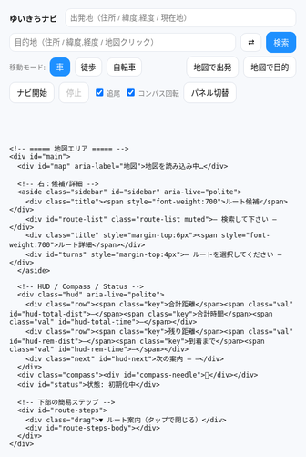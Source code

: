 <!doctype html>
<html lang="ja">
<head>
  <meta charset="utf-8" />
  <meta name="viewport" content="width=device-width,initial-scale=1,viewport-fit=cover" />
  <title>ゆいきちナビ — 1m先方向で地図回転・完全統合版</title>
  <link rel="stylesheet" href="https://unpkg.com/leaflet@1.9.4/dist/leaflet.css" />
  <style>
    :root{
      --accent:#1e90ff;--bg:#f7f9fc;--ink:#111;--card:#fff;
      /* 地図回転（deg）と拡大率（端の茶色対策）をCSS変数で制御 */
      --rotdeg: 0deg;
      --rotscale: 1;
    }
    html,body{height:100%;margin:0;font-family:system-ui,-apple-system,Segoe UI,Roboto,'Noto Sans JP',sans-serif;background:var(--bg);color:var(--ink)}
    #app{height:100%;display:flex;flex-direction:column}

    /* ===== Top Toolbar（地図の外） ===== */
    header.toolbar{background:var(--card);box-shadow:0 1px 8px rgba(0,0,0,.06);padding:8px}
    .bar{display:flex;gap:8px;align-items:center;flex-wrap:wrap}
    .brand{font-weight:800;margin-right:6px}
    .ipt{padding:8px;border:1px solid #e4e8ee;border-radius:10px;min-width:220px;flex:1 1 240px}
    .btn{padding:8px 12px;border:1px solid #dfe3ea;border-radius:10px;background:#fff;cursor:pointer}
    .btn.primary{background:var(--accent);border-color:var(--accent);color:#fff}
    .mode-btn{padding:6px 10px;border-radius:10px;border:1px solid #dfe3ea;background:#fff}
    .mode-btn.active{background:var(--accent);color:#fff;border-color:var(--accent)}
    .muted{font-size:12px;color:#777}
    .collapse{display:none}
    .collapse-area{display:flex;gap:8px;align-items:center;flex-wrap:wrap}

    /* ===== Map / Sidebar / HUD ===== */
    #main{position:relative;flex:1;min-height:420px}
    #map{position:absolute;inset:0}

    /* ここがポイント：Leaflet の描画パネルのみ回転させる */
    #map .leaflet-map-pane{
      transform-origin: center center;
      transform: rotate(var(--rotdeg)) scale(var(--rotscale));
      transition: transform 120ms linear; /* スナップ時の微小変化にも対応 */
      will-change: transform;
    }
    /* コントロール類は回さない（読みやすく） */
    #map .leaflet-control-container{ transform: none !important; }

    /* 右パネル */
    .sidebar{position:absolute;right:12px;top:12px;z-index:1400;background:#fff;padding:10px;border-radius:14px;box-shadow:0 12px 30px rgba(0,0,0,0.12);width:360px;max-height:72vh;overflow:auto}
    .sidebar.hidden{display:none}
    .sidebar .title{display:flex;justify-content:space-between;align-items:center;margin-bottom:6px}
    .route-item{padding:8px;border-radius:10px;border:1px solid #eee;margin-bottom:6px;cursor:pointer}
    .route-item.selected{background:var(--accent);color:#fff;border-color:var(--accent);font-weight:700}
    .turn-step{padding:6px;border-bottom:1px dashed #eee}

    /* HUD小型化 */
    .hud{position:absolute;left:12px;bottom:12px;z-index:1500;background:rgba(255,255,255,0.92);padding:6px 8px;border-radius:10px;box-shadow:0 8px 20px rgba(0,0,0,.12)}
    .hud .row{display:flex;gap:8px;align-items:baseline;flex-wrap:wrap}
    .hud .key{font-size:11px;color:#666}
    .hud .val{font-weight:700;font-size:12px}
    .hud .next{font-size:11px;color:#444;margin-top:2px}

    .compass{position:absolute;right:12px;bottom:12px;z-index:1500;background:rgba(255,255,255,0.95);padding:6px;border-radius:50%;width:40px;height:40px;display:grid;place-items:center;box-shadow:0 6px 18px rgba(0,0,0,0.12)}
    .compass > div{transform-origin:center center}
    #status{position:absolute;left:12px;top:12px;z-index:1500;background:rgba(255,255,255,0.95);padding:6px 8px;border-radius:10px;box-shadow:0 6px 18px rgba(0,0,0,0.12);font-size:12px}

    /* ルート下部の簡易ステップ（開閉式） */
    #route-steps{position:absolute;left:0;right:0;bottom:0;background:rgba(255,255,255,0.96);border-top:1px solid #eee;max-height:42%;overflow:auto;padding:10px;display:none;z-index:1401}
    #route-steps .drag{font-size:12px;color:#666;text-align:center;margin-bottom:4px}

    /* 地図のズームボタンをモバイルで押しやすく拡大 */
    .leaflet-control-zoom{transform-origin:top left}

    @media(max-width:900px){
      .ipt{min-width:140px;flex:1 1 160px}
      .collapse{display:inline-flex}
      .collapse-area{display:none}
      .sidebar{width:min(92vw,420px);top:auto;bottom:12px;max-height:46vh}
      .leaflet-control-zoom{transform:scale(1.35)}
    }
    @media(min-width:901px){
      .leaflet-control-zoom{transform:scale(1.15)}
    }

    /* 現在地マーカー（矢印気泡）。地図が回っても画面上方向へ安定させるためにJSから角度補正 */
    .marker-heading{width:22px;height:22px;border-radius:50%;background:#1e90ff;border:2px solid #fff;box-shadow:0 0 0 2px rgba(30,144,255,.25);position:relative}
    .marker-heading::after{
      content:"";
      position:absolute;left:7px;top:-10px;
      width:0;height:0;border-left:5px solid transparent;border-right:5px solid transparent;border-bottom:10px solid #1e90ff;
    }
  </style>
</head>
<body>
  <div id="app">
    <!-- ===== ツールバー（地図の外。スマホで折りたたみ可能） ===== -->
    <header class="toolbar">
      <div class="bar">
        <div class="brand">ゆいきちナビ</div>
        <input id="from" class="ipt" placeholder="出発地（住所 / 緯度,経度 / 現在地）" />
        <input id="to" class="ipt" placeholder="目的地（住所 / 緯度,経度 / 地図クリック）" />
        <button id="swap" class="btn" title="入れ替え">⇄</button>
        <button id="search" class="btn primary">検索</button>
        <button id="toggle-more" class="btn collapse" aria-expanded="false">詳細 ▾</button>
      </div>
      <div id="more" class="bar collapse-area" style="margin-top:6px">
        <div class="muted">移動モード:</div>
        <button class="mode-btn active" data-mode="driving" id="m-driv">車</button>
        <button class="mode-btn" data-mode="foot" id="m-foot">徒歩</button>
        <button class="mode-btn" data-mode="bike" id="m-bike">自転車</button>
        <span style="flex:1"></span>
        <button id="set-from-map" class="btn">地図で出発</button>
        <button id="set-to-map" class="btn">地図で目的</button>
        <button id="start-nav" class="btn">ナビ開始</button>
        <button id="stop-nav" class="btn" disabled>停止</button>
        <label class="muted"><input type="checkbox" id="chk-follow" checked> 追尾</label>
        <label class="muted"><input type="checkbox" id="chk-rotate" checked> コンパス回転</label>
        <button id="toggle-sidebar" class="btn" title="右パネルの表示/非表示">パネル切替</button>
      </div>
    </header>

    <!-- ===== 地図エリア ===== -->
    <div id="main">
      <div id="map" aria-label="地図">地図を読み込み中…</div>

      <!-- 右：候補/詳細 -->
      <aside class="sidebar" id="sidebar" aria-live="polite">
        <div class="title"><span style="font-weight:700">ルート候補</span></div>
        <div id="route-list" class="route-list muted">— 検索して下さい —</div>
        <div class="title" style="margin-top:6px"><span style="font-weight:700">ルート詳細</span></div>
        <div id="turns" style="margin-top:4px">— ルートを選択してください —</div>
      </aside>

      <!-- HUD / Compass / Status -->
      <div class="hud" aria-live="polite">
        <div class="row"><span class="key">合計距離</span><span class="val" id="hud-total-dist">—</span><span class="key">合計時間</span><span class="val" id="hud-total-time">—</span></div>
        <div class="row"><span class="key">残り距離</span><span class="val" id="hud-rem-dist">—</span><span class="key">到着まで</span><span class="val" id="hud-rem-time">—</span></div>
        <div class="next" id="hud-next">次の案内 — —</div>
      </div>
      <div class="compass"><div id="compass-needle">🧭</div></div>
      <div id="status">状態: 初期化中</div>

      <!-- 下部の簡易ステップ -->
      <div id="route-steps">
        <div class="drag">▼ ルート案内（タップで閉じる）</div>
        <div id="route-steps-body"></div>
      </div>
    </div>
  </div>

  <script src="https://unpkg.com/leaflet@1.9.4/dist/leaflet.js"></script>
  <script src="https://cdn.jsdelivr.net/npm/@turf/turf@6/turf.min.js"></script>
  <script>
  // ====== 再初期化ガード ======
  if (window._yk_full_v5_rot1m) {
    console.warn('already initialized');
  } else {
    window._yk_full_v5_rot1m = true;

    (function(){
      /*** =========================
       *      アプリ状態
       * ========================= */
      const S = {
        map:null, from:null, to:null,
        routes:[], routeLayers:[], progressLayer:null,
        selected:-1, nav:false, watchId:null,
        setMode:'driving',
        follow:true, rotate:true, useDummy:false,
        lastRerouteTs:0, lastSnapIdx:0,
        // 回転アニメーション
        mapAngle:0,          // 現在の地図角度（deg）
        targetAngle:0,       // 目標角度（deg）
        animRAF:null,        // requestAnimationFrame ID
        // 現在地まわり
        curMarker:null,
      };

      /*** =========================
       *      要素取得
       * ========================= */
      const E = {
        from: q('#from'), to: q('#to'), swap: q('#swap'), search: q('#search'),
        modes: qa('.mode-btn'), setFromMap: q('#set-from-map'), setToMap: q('#set-to-map'),
        routeList: q('#route-list'), turns: q('#turns'), status: q('#status'),
        startNav: q('#start-nav'), stopNav: q('#stop-nav'),
        hudTotalDist: q('#hud-total-dist'), hudTotalTime: q('#hud-total-time'),
        hudRemDist: q('#hud-rem-dist'), hudRemTime: q('#hud-rem-time'), hudNext: q('#hud-next'),
        chkFollow: q('#chk-follow'), chkRotate: q('#chk-rotate'),
        compass: q('#compass-needle'), sidebar: q('#sidebar'),
        stepsSheet: q('#route-steps'), stepsBody: q('#route-steps-body'),
        toggleMore: q('#toggle-more'), more: q('#more'), toggleSidebar: q('#toggle-sidebar'),
      };

      /*** =========================
       *      小物ヘルパー
       * ========================= */
      function q(s){return document.querySelector(s)}
      function qa(s){return Array.from(document.querySelectorAll(s))}
      function setStatus(msg, err){E.status.textContent = '状態: '+msg; E.status.style.color = err?'red':'#111'; console.log('[nav]', msg)}
      function formatDist(m){return m>=1000? (m/1000).toFixed(2)+' km' : Math.round(m)+' m'}
      function formatDuration(sec){ if(sec==null) return '—'; const s=Math.round(sec); const h=Math.floor(s/3600); const m=Math.round((s%3600)/60); return h>0? `${h}時間${m}分` : `${m}分`}
      const SPEED_KMH = {foot:4.8, bike:16, driving:42}
      function etaSeconds(meters, mode){ const v=SPEED_KMH[mode]||42; return (meters/1000)/v*3600 }

      // 地図回転のCSS反映
      function applyMapCSSRotation(){
        document.documentElement.style.setProperty('--rotdeg', S.mapAngle.toFixed(2)+'deg');
        // 端の茶色対策：回転時のみ軽く拡大
        const scale = (S.nav && S.rotate && Math.abs(S.mapAngle)%360>0.5)? 1.12 : 1.0;
        document.documentElement.style.setProperty('--rotscale', scale.toFixed(3));
        // コンパスは「北向き」を示すように、地図角度と逆回転で見せる
        try{ E.compass.style.transform = `rotate(${-S.mapAngle}deg)` }catch{}
      }
      // 角度差分を -180..+180 に正規化
      function deltaAngle(a, b){ let d=(b-a+540)%360-180; return d; }
      // スムーズ追従（毎フレーム）
      function ensureRotationLoop(){
        if (S.animRAF != null) return;
        const step = ()=>{
          S.animRAF = null;
          // 目標に向かって補間（緩やかに）
          const d = deltaAngle(S.mapAngle, S.targetAngle);
          const eps = 0.05; // 収束閾値
          if (Math.abs(d) > eps){
            // 係数は速度：大きいほど素早く回る（0.10〜0.18 くらいが自然）
            S.mapAngle = (S.mapAngle + d * 0.14 + 360) % 360;
            applyMapCSSRotation();
            S.animRAF = requestAnimationFrame(step);
          } else {
            S.mapAngle = S.targetAngle % 360;
            applyMapCSSRotation();
          }
        };
        S.animRAF = requestAnimationFrame(step);
      }
      // 回転を有効化/無効化（無効化時は0度へスムーズ復帰）
      function setRotationEnabled(on){
        if (on){
          ensureRotationLoop();
        } else {
          S.targetAngle = 0;
          ensureRotationLoop();
        }
      }

      // 日本語インストラクション
      function jpInstruction(step){
        if(!step||!step.maneuver) return '直進';
        const m=step.maneuver, type=m.type||'', mod=m.modifier||'', name=step.name?`（${step.name}）`:'';
        const round=`${m.exit? m.exit+' 番目の出口':''}`;
        const dir=({left:'左方向','slight left':'やや左方向','sharp left':'大きく左方向',right:'右方向','slight right':'やや右方向','sharp right':'大きく右方向',straight:'直進',uturn:'Uターン'})[mod]||'';
        let t='進む';
        switch(type){case'depart':t='出発';break;case'arrive':t='目的地に到着';break;case'turn':t=dir||'曲がる';break;case'new name':t='道なりに進む';break;case'merge':t='合流';break;case'on ramp':t='入口から進入';break;case'off ramp':t='出口で出る';break;case'roundabout':case'rotary':t=`環状交差点で${round||'目的の出口'}へ`;break;case'roundabout turn':t=`環状交差点で${dir}`;break;case'fork':t=`分岐で${dir}`;break;case'end of road':t=`突き当たりで${dir}`;break;case'continue':t='直進';break;case'use lane':t='車線に従う';break}
        return `${t}${name}`.trim()
      }

      // 音声読み上げ（次の案内）
      function speakJa(text){ if(!window.speechSynthesis) return; try{ const u=new SpeechSynthesisUtterance(text); u.lang='ja-JP'; window.speechSynthesis.cancel(); window.speechSynthesis.speak(u) }catch{} }

      /*** =========================
       *      地図初期化
       * ========================= */
      const map = L.map('map', {center:[35.681236,139.767125], zoom:5, zoomControl:true});
      L.tileLayer('https://{s}.tile.openstreetmap.org/{z}/{x}/{y}.png',{maxZoom:19, attribution:'© OpenStreetMap contributors'}).addTo(map);
      S.map = map;

      // 現在地マーカー（中の矢印は JS で角度補正して画面上方向へ）
      function ensureCurMarker(){
        if (S.curMarker) return S.curMarker;
        const html = `<div class="marker-heading rotateable"></div>`;
        S.curMarker = L.marker(map.getCenter(), {icon: L.divIcon({html, className:'', iconSize:[22,22]}), title:'現在地'}).addTo(map);
        return S.curMarker;
      }
      function setCurrentMarker(lat,lon, arrowScreenDeg){
        const m = ensureCurMarker();
        m.setLatLng([lat,lon]);
        try{
          const el = m.getElement().querySelector('.rotateable');
          if (el){
            el.style.transition = 'transform 80ms linear';
            el.style.transform = `rotate(${arrowScreenDeg||0}deg)`;
          }
        }catch{}
      }

      /*** =========================
       *    1m先のルート方向で回す
       * ========================= */
      function updateRotationByRouteAhead(route, lon, lat){
        try{
          const line = turf.lineString(route.geometry.coordinates);
          // 最近傍点（location は「線上距離(km)」として返る）
          const pt = turf.point([lon,lat]);
          const snapped = turf.nearestPointOnLine(line, pt, {units:'kilometers'});
          const locKm = snapped.properties.location || 0;
          // 1m = 0.001 km 先の点
          const ahead = turf.along(line, locKm + 0.001, {units:'kilometers'});
          const [ax, ay] = ahead.geometry.coordinates; // lon, lat
          // bearing（度）。北=0, 東=90, 時計回り
          let bearing = turf.bearing([lon,lat], [ax,ay]); // -180..+180
          // CSSは0..360にしておく
          bearing = (bearing + 360) % 360;

          // 「地図を回す目標角度」を更新
          if (S.nav && S.rotate){
            S.targetAngle = bearing;
            ensureRotationLoop();
          }

          // マーカー矢印は「画面上方向を向かせる」＝ 地図角度分だけ逆回し
          const arrowScreen = ((bearing - S.mapAngle) + 360) % 360;
          setCurrentMarker(lat, lon, arrowScreen);
        }catch(e){
          // 何かあっても矢印は0度へ
          setCurrentMarker(lat, lon, 0);
        }
      }

      /*** =========================
       *      ルート描画/選択
       * ========================= */
      function clearRoutes(){
        S.routeLayers.forEach(l=>{try{map.removeLayer(l)}catch{}});
        S.routeLayers=[];
        if(S.progressLayer){ try{ map.removeLayer(S.progressLayer) }catch{} S.progressLayer=null }
        E.routeList.innerHTML=''; E.turns.innerHTML='';
        S.routes=[]; S.selected=-1;
        E.hudTotalDist.textContent='—'; E.hudTotalTime.textContent='—';
        E.hudRemDist.textContent='—'; E.hudRemTime.textContent='—';
        q('#route-steps').style.display='none';
      }

      function drawRoutes(routes){
        clearRoutes(); S.routes=routes;
        routes.forEach((r,i)=>{
          const coords=r.geometry.coordinates.map(c=>[c[1],c[0]]);
          const line=L.polyline(coords,{color:i===0?'#1e90ff':'#888',weight:i===0?7:5,opacity:i===0?0.95:0.45}).addTo(map);
          line.on('click',()=> selectRoute(i));
          line.bindTooltip(`候補 ${i+1}｜${(r.distance/1000).toFixed(2)} km｜${formatDuration(etaSeconds(r.distance,S.setMode))}`);
          S.routeLayers.push(line);

          // ★ユーザー要望：「変な点を消す」→ 曲がり点マーカーは追加しない
          // （必要なら、ここに makeTurnMarker を復活させる）
        });
        S.selected=0; selectRoute(0);
      }

      function selectRoute(i){
        if(i<0||i>=S.routes.length) return;
        S.selected=i;
        S.routeLayers.forEach((l,idx)=>{
          l.setStyle({color: idx===i? '#1e90ff':'#888', weight: idx===i?8:5, opacity: idx===i?0.98:0.4});
          if(idx===i) l.bringToFront();
        });
        E.routeList.innerHTML='';
        S.routes.forEach((r,idx)=>{
          const div=document.createElement('div');
          div.className='route-item'+(idx===i?' selected':'');
          div.textContent=`候補 ${idx+1} — ${(r.distance/1000).toFixed(2)} km / ${formatDuration(etaSeconds(r.distance,S.setMode))}`;
          div.addEventListener('click',()=> selectRoute(idx));
          E.routeList.appendChild(div);
        });

        const r=S.routes[i];
        const steps=r.legs[0].steps||[];
        renderTurns(steps);

        const coords=r.geometry.coordinates.map(c=>[c[1],c[0]]);
        map.fitBounds(L.latLngBounds(coords),{padding:[50,50]});

        E.hudTotalDist.textContent=(r.distance/1000).toFixed(2)+' km';
        E.hudTotalTime.textContent=formatDuration(etaSeconds(r.distance,S.setMode));

        S.lastSnapIdx=0;
        if(S.progressLayer){ try{map.removeLayer(S.progressLayer)}catch{} S.progressLayer=null }
      }

      function renderTurns(steps){
        E.turns.innerHTML='';
        if(!steps||!steps.length){ E.turns.textContent='ターンバイターンデータがありません'; return }
        const fr=document.createDocumentFragment();
        steps.forEach((s)=>{
          const node=document.createElement('div');
          node.className='turn-step';
          node.innerHTML=`<div><strong>${jpInstruction(s)}</strong></div><div class='muted'>距離: ${formatDist(s.distance)} ${s.name?'｜道路: '+s.name:''}</div>`;
          fr.appendChild(node);
        });
        E.turns.appendChild(fr);

        // 下部シート（簡易）
        const listHtml = steps.map((s,idx)=>`<li data-idx="${idx}">${jpInstruction(s)} <span class='muted'>${formatDist(s.distance||0)}</span></li>`).join('');
        E.stepsBody.innerHTML = `<ol>${listHtml}</ol>`;
        E.stepsSheet.style.display='block';
        E.stepsBody.querySelectorAll('li').forEach(li=> li.addEventListener('click',()=>{
          const s=steps[+li.dataset.idx];
          if(s&&s.maneuver){
            const [lon,lat]=s.maneuver.location;
            map.panTo([lat,lon]);
            L.popup().setLatLng([lat,lon]).setContent(`<b>${jpInstruction(s)}</b>`).openOn(map);
          }
        }))
      }

      /*** =========================
       *      ルーティングAPI
       * ========================= */
      function parseLatLon(q){ if(!q) return null; const m=q.trim().match(/^(-?\d+(?:\.\d+)?)[,\s]+(-?\d+(?:\.\d+)?)/); if(m) return {lat:parseFloat(m[1]), lon:parseFloat(m[2]), display_name:`${parseFloat(m[1]).toFixed(5)}, ${parseFloat(m[2]).toFixed(5)}`}; return null }
      async function geocode(q){ const p=parseLatLon(q); if(p) return p; const url='https://nominatim.openstreetmap.org/search?format=json&limit=5&q='+encodeURIComponent(q); try{ const ctrl=new AbortController(); const t=setTimeout(()=>ctrl.abort(),8000); const res=await fetch(url,{signal:ctrl.signal, headers:{'Accept-Language':'ja'}}); clearTimeout(t); if(!res.ok) throw new Error('HTTP '+res.status); const j=await res.json(); if(j&&j.length>0) return {lat:+j[0].lat, lon:+j[0].lon, display_name:j[0].display_name}; return null }catch(e){ console.warn('geocode fail',e); return null } }
      async function fetchRoutes(from,to,mode){ const profile=mode==='driving'?'driving': mode==='foot'?'foot':'bicycle'; const url=`https://router.project-osrm.org/route/v1/${profile}/${from.lon},${from.lat};${to.lon},${to.lat}?overview=full&geometries=geojson&steps=true&alternatives=true`; try{ const ctrl=new AbortController(); const t=setTimeout(()=>ctrl.abort(),12000); const res=await fetch(url,{signal:ctrl.signal}); clearTimeout(t); if(!res.ok) throw new Error('HTTP '+res.status); const j=await res.json(); if(j && j.code==='Ok' && j.routes && j.routes.length>0) return j.routes; return null }catch(e){ console.warn('fetchRoutes fail',e); return null } }

      async function resolveFromInput(){ const v=(E.from.value||'').trim(); if(!v || v==='現在地' || v==='いま' || v.toLowerCase()==='current'){ return await getCurrentLocation() } const g=await geocode(v); if(!g) throw new Error('出発地が見つかりません'); return g }
      async function resolveToInput(){ const v=(E.to.value||'').trim(); const g=parseLatLon(v) || (v? await geocode(v):null); if(!g) throw new Error('目的地が見つかりません'); return g }
      function getCurrentLocation(){ return new Promise((res,rej)=>{ if(!navigator.geolocation){ rej(new Error('この端末は位置情報に対応していません')); return } navigator.geolocation.getCurrentPosition(p=> res({lat:p.coords.latitude, lon:p.coords.longitude, display_name:'現在地'}), err=> rej(err), {enableHighAccuracy:true, timeout:12000}) }) }

      /*** =========================
       *      ナビ実行
       * ========================= */
      function startNavigation(){
        if(S.nav) return;
        if(!S.routes.length){ setStatus('先にルートを検索してください',true); return }
        S.nav=true; setStatus('ナビ開始'); E.startNav.disabled=true; E.stopNav.disabled=false;

        // 地図回転ON条件を満たすなら開始
        setRotationEnabled(E.chkRotate.checked);

        if(!navigator.geolocation){ setStatus('位置情報非対応。ダミーを使用します',true); applyDummy(); return }
        try{
          S.watchId = navigator.geolocation.watchPosition(onNavPos, onNavErr,{enableHighAccuracy:true, maximumAge:1000, timeout:15000})
        }catch(e){
          console.warn(e); applyDummy();
        }
      }
      function stopNavigation(){
        if(!S.nav) return;
        S.nav=false; setStatus('ナビ停止'); E.startNav.disabled=false; E.stopNav.disabled=true;
        try{ if(S.watchId!=null){ navigator.geolocation.clearWatch(S.watchId); S.watchId=null } }catch{}
        // 回転を滑らかに0度へ
        setRotationEnabled(false);
      }
      function onNavErr(err){ console.warn('nav err',err); if(err&&err.code===1){ setStatus('位置情報が許可されていません',true) } }

      function offRouteThreshold(){ return S.setMode==='foot'?30: S.setMode==='bike'?50:100 }
      function rerouteCooldownMs(){ return 8000 }

      function updateProgressLayer(route, snapIdx){
        if(!route) return;
        const coords=route.geometry.coordinates;
        if(snapIdx<=0) return;
        const seg=coords.slice(0,Math.min(snapIdx+1,coords.length)).map(c=>[c[1],c[0]]);
        if(!S.progressLayer){
          S.progressLayer=L.polyline(seg,{color:'#2ecc71',weight:8,opacity:.9}).addTo(map)
        } else {
          S.progressLayer.setLatLngs(seg)
        }
      }

      function onNavPos(pos){
        const lat=pos.coords.latitude, lon=pos.coords.longitude;

        // 常に中心へ（追尾ONのとき）
        if(S.follow){
          const z=Math.max(15,map.getZoom());
          map.setView([lat,lon], Math.min(17,z), {animate:false});
        }
        // 現在選択ルート
        const route=S.routes[S.selected];
        if(route){
          // ★1m先のルート方向で地図を回す（+ 矢印補正）
          updateRotationByRouteAhead(route, lon, lat);
        } else {
          setCurrentMarker(lat, lon, 0);
        }

        if(S.useDummy) return;

        // 進捗・残距離計算・音声案内
        if(route){
          const line=turf.lineString(route.geometry.coordinates);
          const pt=turf.point([lon,lat]);
          const snapped=turf.nearestPointOnLine(line, pt, {units:'meters'});
          const distTo=snapped.properties.dist;
          const snapIdx=snapped.properties.index||0;
          if(snapIdx>S.lastSnapIdx){ S.lastSnapIdx=snapIdx; updateProgressLayer(route,snapIdx) }

          // 次の案内（近いと読む）
          const steps=route.legs[0].steps||[];
          let chosen=null;
          for(let i=0;i<steps.length;i++){
            const st=steps[i];
            const loc=st.maneuver&&st.maneuver.location; if(!loc) continue;
            const d=turf.distance(turf.point([lon,lat]), turf.point([loc[0],loc[1]]), {units:'meters'});
            if(d>5){ chosen={index:i, step:st, dist:d}; break }
          }
          if(!chosen && steps.length){ chosen={index:steps.length-1, step:steps[steps.length-1], dist:0} }
          if(chosen){
            const msg=`${formatDist(chosen.dist)} 先、${jpInstruction(chosen.step)}`;
            E.hudNext.textContent=`次の案内 — ${msg}`;
            if(chosen.dist<60){ speakJa(msg) }
          }
          // 残距離とETA
          const totalDist=route.distance;
          const totalDur=etaSeconds(route.distance,S.setMode);
          const remLine=turf.lineString(route.geometry.coordinates.slice(snapIdx));
          const remKm=turf.length(remLine,{units:'kilometers'});
          const remM=Math.max(0,Math.round(remKm*1000));
          const remSec = totalDist>0 ? (totalDur*(remM/totalDist)) : 0;
          E.hudRemDist.textContent=formatDist(remM);
          E.hudRemTime.textContent=formatDuration(remSec);

          // 逸脱で自動リルート
          const nowMs=Date.now();
          if(distTo>offRouteThreshold() && (nowMs-S.lastRerouteTs)>rerouteCooldownMs()){
            S.lastRerouteTs=nowMs;
            setStatus(`コース外（${Math.round(distTo)}m）。再検索…`);
            const cur={lat,lon};
            const dest=S.to;
            if(dest){
              fetchRoutes(cur,dest,S.setMode).then(rs=>{
                if(rs&&rs.length){
                  drawRoutes(rs);
                  setStatus('自動リルート完了');
                  if(S.follow) map.setView([lat,lon],16,{animate:false});
                } else {
                  setStatus('リルート失敗',true)
                }
              });
            }
          }
        }
      }

      /*** =========================
       *    UI / 入力 / 初期配線
       * ========================= */
      E.swap.addEventListener('click',()=>{ const a=E.from.value; E.from.value=E.to.value; E.to.value=a; const af=S.from; S.from=S.to; S.to=af })
      E.modes.forEach(b=> b.addEventListener('click', async ()=>{
        E.modes.forEach(x=>x.classList.remove('active')); b.classList.add('active');
        S.setMode=b.dataset.mode;
        if(S.from&&S.to){
          setStatus('モード変更: 再検索…');
          const routes=await fetchRoutes(S.from,S.to,S.setMode);
          if(routes){ drawRoutes(routes); setStatus('モード変更を反映しました') }
          else { setStatus('モード変更の反映に失敗',true) }
        }
      }))
      E.setFromMap.addEventListener('click',()=>{ S.mapClickMode='from'; setStatus('地図をタップして出発地を選んでください') })
      E.setToMap.addEventListener('click',()=>{ S.mapClickMode='to'; setStatus('地図をタップして目的地を選んでください') })
      map.on('click',(e)=>{
        if(S.mapClickMode==='from'){
          S.from={lat:e.latlng.lat, lon:e.latlng.lng, display_name:`${e.latlng.lat.toFixed(5)}, ${e.latlng.lng.toFixed(5)}`};
          E.from.value=S.from.display_name; S.mapClickMode=null; setStatus('出発地を設定しました');
        } else if(S.mapClickMode==='to'){
          S.to={lat:e.latlng.lat, lon:e.latlng.lng, display_name:`${e.latlng.lat.toFixed(5)}, ${e.latlng.lng.toFixed(5)}`};
          E.to.value=S.to.display_name; S.mapClickMode=null; setStatus('目的地を設定しました');
        }
      });

      E.search.addEventListener('click', async ()=>{
        try{
          setStatus('出発地を解決中...'); const f=await resolveFromInput(); S.from=f;
          setStatus('目的地を解決中...'); const t=await resolveToInput(); S.to=t;
          setStatus('ルート検索中...'); const rs=await fetchRoutes(f,t,S.setMode);
          if(!rs){ setStatus('ルート検索に失敗しました（外部API制限の可能性）',true); return }
          drawRoutes(rs); setStatus('ルート候補を表示しました');
        }catch(e){ setStatus(e.message||'検索に失敗しました',true) }
      });
      E.startNav.addEventListener('click', startNavigation);
      E.stopNav.addEventListener('click', stopNavigation);
      E.chkFollow.addEventListener('change',()=>{ S.follow=E.chkFollow.checked });
      E.chkRotate.addEventListener('change',()=>{ S.rotate=E.chkRotate.checked; setRotationEnabled(S.nav && S.rotate) });
      [E.from,E.to].forEach(i=> i.addEventListener('keydown', e=>{ if(e.key==='Enter') E.search.click() }))

      // 右パネル切替 / 詳細の開閉
      E.toggleSidebar.addEventListener('click',()=>{ E.sidebar.classList.toggle('hidden') })
      E.toggleMore.addEventListener('click',()=>{
        const open = E.more.style.display!=='none' && getComputedStyle(E.more).display!=='none';
        if(open){ E.more.style.display='none'; E.toggleMore.setAttribute('aria-expanded','false'); E.toggleMore.textContent='詳細 ▸' }
        else     { E.more.style.display='flex'; E.toggleMore.setAttribute('aria-expanded','true'); E.toggleMore.textContent='詳細 ▾' }
      });
      q('#route-steps').addEventListener('click',()=>{ const s=q('#route-steps'); s.style.display = (s.style.display==='none'?'block':'none') });

      // 初期メッセージ
      setStatus('初期化完了 — 出発地と目的地を入力して検索してください');

      /*** =========================
       *      ダミー位置
       * ========================= */
      const DUMMY={lat:35.170915, lon:136.881537};
      function applyDummy(){ S.useDummy=true; setCurrentMarker(DUMMY.lat,DUMMY.lon,0); map.setView([DUMMY.lat,DUMMY.lon],16,{animate:false}); setStatus('ダミー位置を使用中') }

      /*** =========================
       *      ちょいテスト（変更禁止）
       * ========================= */
      (function(){
        function eq(n,a,b){ if(a!==b){ console.error('TEST FAIL',n,a,b) } else { console.log('TEST OK',n) } }
        eq('formatDist_500', formatDist(500), '500 m');
        eq('formatDist_1500', formatDist(1500), '1.50 km');
        eq('formatDuration_59m', formatDuration(59*60), '59分');
        eq('formatDuration_2h5m', formatDuration(2*3600+5*60), '2時間5分');
        const d=10000; const f=Math.round(etaSeconds(d,'foot')/60), b=Math.round(etaSeconds(d,'bike')/60), c=Math.round(etaSeconds(d,'driving')/60);
        if(!(f>b && b>c)) console.error('TEST FAIL eta order'); else console.log('TEST OK eta order');
      })();

      // 公開（デバッグ用）
      window._yuikichi = { state:S };
    })();
  }
  </script>
</body>
</html>
